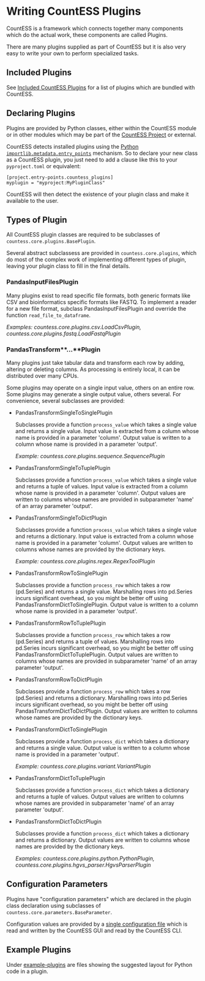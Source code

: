 # Writing CountESS Plugins

CountESS is a framework which connects together many components which do the actual
work, these components are called Plugins.  

There are many plugins supplied as part of CountESS but it is also very easy to 
write your own to perform specialized tasks.

## Included Plugins

See [Included CountESS Plugins](../included-plugins/) for a list of plugins which are
bundled with CountESS.

## Declaring Plugins

Plugins are provided by Python classes, either within the CountESS module or 
in other modules which may be part of the
[CountESS Project](https://github.com/CountESS-Project/) or external.

CountESS detects installed plugins using the 
[Python `importlib.metadata.entry_points`](https://docs.python.org/3/library/importlib.metadata.html#entry-points)
mechanism.  So to declare your new class as a CountESS plugin, you
just need to add a clause like this to your `pyproject.toml` or
equivalent:

```
[project.entry-points.countess_plugins]
myplugin = "myproject:MyPluginClass"
```

CountESS will then detect the existence of your plugin class and make 
it available to the user.

## Types of Plugin

All CountESS plugin classes are required to be subclasses of
`countess.core.plugins.BasePlugin`.

Several abstract subclassess are provided in `countess.core.plugins`,
which do most of the complex work of implementing different types of
plugin, leaving your plugin class to fill in the final details.

### PandasInputFilesPlugin

Many plugins exist to read specific file formats, both generic formats like CSV and
bioinformatics specific formats like FASTQ.  To implement a reader for a new file format,
subclass PandasInputFilesPlugin and override the function `read_file_to_dataframe`.

*Examples: countess.core.plugins.csv.LoadCsvPlugin, countess.core.plugins.fastq.LoadFastqPlugin*

### PandasTransform**...**Plugin

Many plugins just take tabular data and transform each row by adding,
altering or deleting columns.  As processing is entirely local, it can
be distributed over many CPUs.

Some plugins may operate on a single input value, others on an entire row.
Some plugins may generate a single output value, others several.
For convenience, several subclasses are provided:

* PandasTransformSingleToSinglePlugin

  Subclasses provide a function `process_value` which takes a single value and returns a single value.
  Input value is extracted from a column whose name is provided in a parameter 'column'.
  Output value is written to a column whose name is provided in a parameter 'output'.

  *Example: countess.core.plugins.sequence.SequencePlugin*

* PandasTransformSingleToTuplePlugin

  Subclasses provide a function `process_value` which takes a single value and returns a tuple of values.
  Input value is extracted from a column whose name is provided in a parameter 'column'.
  Output values are written to columns whose names are provided in subparameter 'name' of an array parameter 'output'.
  
* PandasTransformSingleToDictPlugin

  Subclasses provide a function `process_value` which takes a single value and returns a dictionary.
  Input value is extracted from a column whose name is provided in a parameter 'column'.
  Output values are written to columns whose names are provided by the dictionary keys.
  
  *Example: countess.core.plugins.regex.RegexToolPlugin*

* PandasTransformRowToSinglePlugin

  Subclasses provide a function `process_row` which takes a row (pd.Series) and returns a single value.
  Marshalling rows into pd.Series incurs significant overhead, so you might be better off using PandasTransformDictToSinglePlugin.
  Output value is written to a column whose name is provided in a parameter 'output'.

* PandasTransformRowToTuplePlugin

  Subclasses provide a function `process_row` which takes a row (pd.Series) and returns a tuple of values.
  Marshalling rows into pd.Series incurs significant overhead, so you might be better off using PandasTransformDictToTuplePlugin.
  Output values are written to columns whose names are provided in subparameter 'name' of an array parameter 'output'.

* PandasTransformRowToDictPlugin

  Subclasses provide a function `process_row` which takes a row (pd.Series) and returns a dictionary.
  Marshalling rows into pd.Series incurs significant overhead, so you might be better off using PandasTransformDictToDictPlugin.
  Output values are written to columns whose names are provided by the dictionary keys.

* PandasTransformDictToSinglePlugin

  Subclasses provide a function `process_dict` which takes a dictionary and returns a single value.
  Output value is written to a column whose name is provided in a parameter 'output'.

  *Example: countess.core.plugins.variant.VariantPlugin*

* PandasTransformDictToTuplePlugin

  Subclasses provide a function `process_dict` which takes a dictionary and returns a tuple of values.
  Output values are written to columns whose names are provided in subparameter 'name' of an array parameter 'output'.

* PandasTransformDictToDictPlugin

  Subclasses provide a function `process_dict` which takes a dictionary and returns a dictionary.
  Output values are written to columns whose names are provided by the dictionary keys.

  *Examples: countess.core.plugins.python.PythonPlugin, countess.core.plugins.hgvs\_parser.HgvsParserPlugin*

## Configuration Parameters

Plugins have "configuration parameters" which are declared in the plugin
class declaration using subclasses of `countess.core.parameters.BaseParameter`.

Configuration values are provided by a [single configuration file](../config-file-format/)
which is read and written by the CountESS GUI and read by the CountESS CLI.

## Example Plugins

Under [example-plugins](../example-plugins/) are files showing the 
suggested layout for Python code in a plugin.
